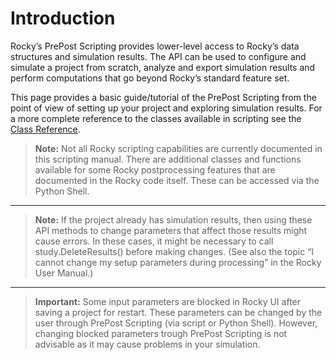 # Introduction

Rocky’s PrePost Scripting provides lower-level access to Rocky’s data structures and simulation results.
The API can be used to configure and simulate a project from scratch, analyze and export simulation
results and perform computations that go beyond Rocky’s standard feature set.

This page provides a basic guide/tutorial of the PrePost Scripting from the point of view of setting up
your project and exploring simulation results. For a more complete reference to the classes available
in scripting see the [Class Reference](prepost-scripting-reference.md).

> **Note:** Not all Rocky scripting capabilities are currently documented in this scripting
> manual. There are additional classes and functions available for some Rocky postprocessing
> features that are documented in the Rocky code itself. These can be accessed via the Python Shell.

---
> **Note:** If the project already has simulation results, then using these API methods to
> change parameters that affect those results might cause errors. In these cases, it might be
> necessary to call study.DeleteResults() before making changes. (See also the topic “I cannot
> change my setup parameters during processing” in the Rocky User Manual.)

---
> **Important:** Some input parameters are blocked in Rocky UI after saving a project for restart. These parameters can be changed by the user through PrePost Scripting (via script or Python Shell). However, changing blocked parameters trough PrePost Scripting is not advisable as it may cause problems in your simulation.
